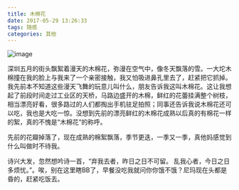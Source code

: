 ```yaml
---
title: 木棉花
date: 2017-05-29 13:26:33
tags: 随感
categories: 其他
---
```


![image](https://wx2.sinaimg.cn/large/006mcMYXgy1g0dzgixv23j30cj08cjw2.jpg)

<!--more-->

深圳五月的街头飘絮着漫天的木棉花，弥漫在空气中，像冬天飘落的雪。一大坨木棉撞在我的脸上与我来了一个亲密接触，我又怕吸进鼻孔里去了，赶紧把它抓掉。我先前本不知道这些漫天飞舞的玩意儿叫什么，朋友告诉我这叫木棉花。这让我想起了前段时间走过工业区的天桥，马路边盛开的木棉，鲜红的花蕾挂满整个树枝，相当漂亮好看，很多路过的人们都掏出手机驻足拍照；同事还告诉我说木棉花还可以吃，我也是大吃一惊。没想到先前的漂亮鲜红的木棉花成熟以后真的有棉花一样的絮，真的不愧是“木棉花”的称呼。

先前的花瓣掉落了，现在成熟的棉絮飘落，季节更迭，一季又一季，真他妈感觉到什么叫做时不待我。

诗兴大发，忽然想吟诗一首，“弃我去者，昨日之日不可留。 乱我心者，今日之日多烦忧。”。唉，别在这里瞎BB了，早餐没吃我就问你你饿不饿？尼玛现在头都是昏的，赶紧吃饭去。
